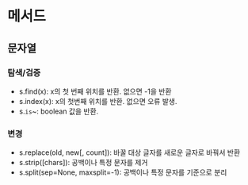 # 메서드

## 문자열
### 탐색/검증
- s.find(x): x의 첫 번째 위치를 반환. 없으면 -1을 반환
- s.index(x): x의 첫번째 위치를 반환. 없으면 오류 발생.
- s.`is`~: boolean 값을 반환.

### 변경
- s.replace(old, new[, count]): 바꿀 대상 글자를 새로운 글자로 바꿔서 반환
- s.strip([chars]): 공백이나 특정 문자를 제거
- s.split(sep=None, maxsplit=-1): 공백이나 특정 문자를 기준으로 분리